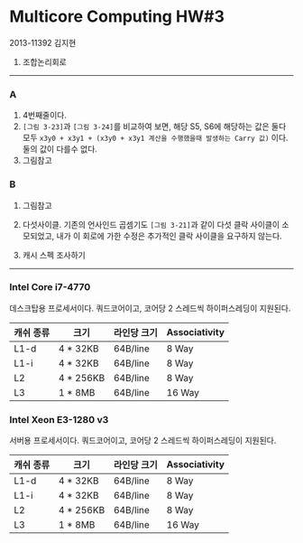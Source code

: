 Multicore Computing HW#3
========
2013-11392 김지현

1. 조합논리회로
--------
### A
1.  4번째줄이다.
1.  `[그림 3-23]`과 `[그림 3-24]`를 비교하여 보면, 해당 S5, S6에 해당하는 값은
    둘다 모두 `x3y0 + x3y1 + (x3y0 + x3y1 계산을 수행했을때 발생하는 Carry 값)`
    이다. 둘의 값이 다를수 없다.
1.  그림참고

### B
1.  그림참고
1.  다섯사이클. 기존의 언사인드 곱셈기도 `[그림 3-21]`과 같이 다섯 클락 사이클이
    소모되었고, 내가 이 회로에 가한 수정은 추가적인 클락 사이클을 요구하지
    않는다.

2. 캐시 스펙 조사하기
--------
### Intel Core i7-4770
데스크탑용 프로세서이다. 쿼드코어이고, 코어당 2 스레드씩 하이퍼스레딩이
지원된다.

캐쉬 종류 | 크기      | 라인당 크기 | Associativity
----------|-----------|-------------|---------------
L1-d      | 4 * 32KB  | 64B/line    | 8 Way
L1-i      | 4 * 32KB  | 64B/line    | 8 Way
L2        | 4 * 256KB | 64B/line    | 8 Way
L3        | 1 * 8MB   | 64B/line    | 16 Way

### Intel Xeon E3-1280 v3
서버용 프로세서이다. 쿼드코어이고, 코어당 2 스레드씩 하이퍼스레딩이 지원된다.

캐쉬 종류 | 크기      | 라인당 크기 | Associativity
----------|-----------|-------------|---------------
L1-d      | 4 * 32KB  | 64B/line    | 8 Way
L1-i      | 4 * 32KB  | 64B/line    | 8 Way
L2        | 4 * 256KB | 64B/line    | 8 Way
L3        | 1 * 8MB   | 64B/line    | 16 Way
